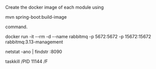  Create the docker image of each module using 
 
 mvn spring-boot:build-image 
 
 command.

 docker run -it --rm -d --name rabbitmq -p 5672:5672 -p 15672:15672 rabbitmq:3.13-management

netstat -ano | findstr :8090

taskkill /PID 11144 /F
